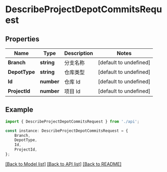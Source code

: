 # DescribeProjectDepotCommitsRequest


## Properties

Name | Type | Description | Notes
------------ | ------------- | ------------- | -------------
**Branch** | **string** | 分支名称 | [default to undefined]
**DepotType** | **string** | 仓库类型 | [default to undefined]
**Id** | **number** | 仓库 Id | [default to undefined]
**ProjectId** | **number** | 项目 Id | [default to undefined]

## Example

```typescript
import { DescribeProjectDepotCommitsRequest } from './api';

const instance: DescribeProjectDepotCommitsRequest = {
    Branch,
    DepotType,
    Id,
    ProjectId,
};
```

[[Back to Model list]](../README.md#documentation-for-models) [[Back to API list]](../README.md#documentation-for-api-endpoints) [[Back to README]](../README.md)
